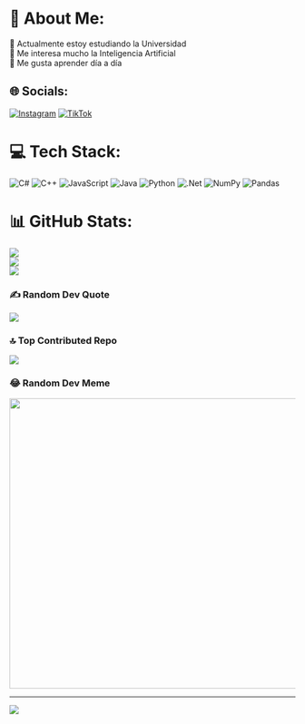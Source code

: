 # 💫 About Me:
🔭 Actualmente estoy estudiando la Universidad <br>🤝 Me interesa mucho la Inteligencia Artificial<br>🌱 Me gusta aprender día a día<br>


## 🌐 Socials:
[![Instagram](https://img.shields.io/badge/Instagram-%23E4405F.svg?logo=Instagram&logoColor=white)](https://instagram.com/francisco_villi) [![TikTok](https://img.shields.io/badge/TikTok-%23000000.svg?logo=TikTok&logoColor=white)](https://tiktok.com/@francisco_villalba0) 

# 💻 Tech Stack:
![C#](https://img.shields.io/badge/c%23-%23239120.svg?style=for-the-badge&logo=c-sharp&logoColor=white) ![C++](https://img.shields.io/badge/c++-%2300599C.svg?style=for-the-badge&logo=c%2B%2B&logoColor=white) ![JavaScript](https://img.shields.io/badge/javascript-%23323330.svg?style=for-the-badge&logo=javascript&logoColor=%23F7DF1E) ![Java](https://img.shields.io/badge/java-%23ED8B00.svg?style=for-the-badge&logo=java&logoColor=white) ![Python](https://img.shields.io/badge/python-3670A0?style=for-the-badge&logo=python&logoColor=ffdd54) ![.Net](https://img.shields.io/badge/.NET-5C2D91?style=for-the-badge&logo=.net&logoColor=white) ![NumPy](https://img.shields.io/badge/numpy-%23013243.svg?style=for-the-badge&logo=numpy&logoColor=white) ![Pandas](https://img.shields.io/badge/pandas-%23150458.svg?style=for-the-badge&logo=pandas&logoColor=white)
# 📊 GitHub Stats:
![](https://github-readme-stats.vercel.app/api?username=FranciscoVilli&theme=radical&hide_border=false&include_all_commits=false&count_private=false)<br/>
![](https://github-readme-streak-stats.herokuapp.com/?user=FranciscoVilli&theme=radical&hide_border=false)<br/>
![](https://github-readme-stats.vercel.app/api/top-langs/?username=FranciscoVilli&theme=radical&hide_border=false&include_all_commits=false&count_private=false&layout=compact)

### ✍️ Random Dev Quote
![](https://quotes-github-readme.vercel.app/api?type=horizontal&theme=radical)

### 🔝 Top Contributed Repo
![](https://github-contributor-stats.vercel.app/api?username=FranciscoVilli&limit=5&theme=dracula&combine_all_yearly_contributions=true)

### 😂 Random Dev Meme
<img src="https://rm.up.railway.app/" width="512px"/>

---
[![](https://visitcount.itsvg.in/api?id=FranciscoVilli&icon=0&color=0)](https://visitcount.itsvg.in)

<!-- Proudly created with GPRM ( https://gprm.itsvg.in ) -->
